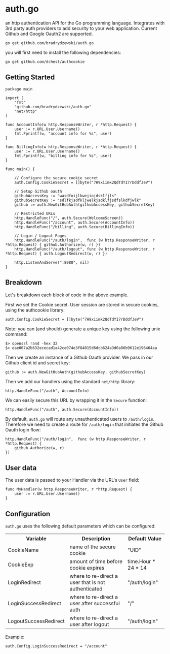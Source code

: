 # auth.go
an http authentication API for the Go programming language. Integrates with 3rd party auth providers to add security to your web application. Current Github and Google Oauth2 are supported.

    go get github.com/bradrydzewski/auth.go
    
you will first need to install the following dependencies:

    go get github.com/dchest/authcookie

## Getting Started

    package main

    import (
        "fmt"
        "github.com/bradrydzewski/auth.go"
        "net/http"
    )

    func AccountInfo(w http.ResponseWriter, r *http.Request) {
        user := r.URL.User.Username()
        fmt.Fprintf(w, "account info for %s", user)
    }
    
    func BillingInfo(w http.ResponseWriter, r *http.Request) {
        user := r.URL.User.Username()
        fmt.Fprintf(w, "billing info for %s", user)
    }

    func main() {

        // Configure the secure cookie secret
        auth.Config.CookieSecret = []byte("7H9xiimk2QdTdYI7rDddfJeV")
        
        // Setup Github oauth
        githubAccessKey := "wasdfoijlkwejiojdsklfjls"
        githubSecretKey := "sdlfkjsdfkljwelkjsdklfjsdfslkdfjwlk"
        github := auth.NewGitHubAuth(githubAccessKey, githubSecretKey)
        
        // Restricted URLs
        http.HandleFunc("/", auth.Secure(WelcomeScreen))
        http.HandleFunc("/account", auth.Secure(AccountInfo))
        http.HandleFunc("/billing", auth.Secure(BillingInfo))
        
        // Login / Logout Pages
        http.HandleFunc("/auth/login",  func (w http.ResponseWriter, r *http.Request) { github.Authorize(w, r) })
        http.HandleFunc("/auth/logout", func (w http.ResponseWriter, r *http.Request) { auth.LogoutRedirect(w, r) })

        http.ListenAndServe(":8080", nil)
    }

## Breakdown
Let's breakdown each block of code in the above example.

First we set the Cookie secret. User session are stored in secure cookies, using the authcookie library:

    auth.Config.CookieSecret = []byte("7H9xiimk2QdTdYI7rDddfJeV")

Note: you can (and should) generate a unique key using the following unix command:

    $> openssl rand -hex 32
    $> eae007a2b632ececad1a42ce074e3f84015d6dcb624a3d0a86b9612e196464aa

Then we create an instance of a Github Oauth provider. We pass in our Github client id and secret key:

    github := auth.NewGitHubAuth(githubAccessKey, githubSecretKey)

Then we add our handlers using the standard `net/http` library:

    http.HandleFunc("/auth", AccountInfo)
    
We can easily secure this URL by wrapping it in the `Secure` function:

    http.HandleFunc("/auth", auth.Secure(AccountInfo))
    
By default, `auth.go` will route any unauthenticated users to `/auth/login`. Therefore we need to create a route for `/auth/login` that initiates the Github Oauth login flow:

    http.HandleFunc("/auth/login",  func (w http.ResponseWriter, r *http.Request) {
        github.Authorize(w, r)
    })
    
## User data
The user data is passed to your Handler via the URL's `User` field:

    func MyHandler(w http.ResponseWriter, r *http.Request) {
        user := r.URL.User.Username()
    }
    
## Configuration
`auth.go` uses the following default parameters which can be configured:

<table>
<tr>
 <th>Variable</th>
 <th>Description</th>
 <th>Default Value</th>
</tr>
<tr>
 <td>CookieName</td>
 <td>name of the secure cookie</td>
 <td>"UID"</td>
</tr>
<tr>
 <td>CookieExp</td>
 <td>amount of time before cookie expires</td>
 <td>time.Hour * 24 * 14</td>
</tr>
<tr>
 <td>LoginRedirect</td>
 <td>where to re-direct a user that is not authenticated</td>
 <td>"/auth/login"</td>
</tr>
<tr>
 <td>LoginSuccessRedirect</td>
 <td>where to re-direct a user after successful auth</td>
 <td>"/"</td>
</tr>
<tr>
 <td>LogoutSuccessRedirect</td>
 <td>where to re-direct a user after logout</td>
 <td>"/auth/login"</td>
</tr>
</table>

Example:

    auth.Config.LoginSuccessRedirect = "/account"